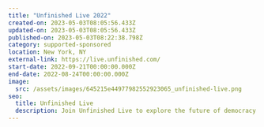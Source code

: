 ```yaml
---
title: "Unfinished Live 2022"
created-on: 2023-05-03T08:05:56.433Z
updated-on: 2023-05-03T08:05:56.433Z
published-on: 2023-05-03T08:22:38.798Z
category: supported-sponsored
location: New York, NY
external-link: https://live.unfinished.com/
start-date: 2022-09-21T00:00:00.000Z
end-date: 2022-08-24T00:00:00.000Z
image:
  src: /assets/images/645215e44977982552923065_unfinished-live.png
seo:
  title: Unfinished Live
  description: Join Unfinished Live to explore the future of democracy and technology.
---
```


